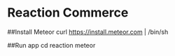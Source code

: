 Reaction Commerce
=======

##Install Meteor
        curl https://install.meteor.com | /bin/sh

##Run app
        cd reaction
        meteor
